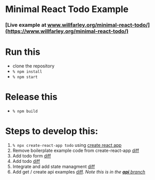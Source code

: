 # Minimal React Todo Example

### [Live example at www.willfarley.org/minimal-react-todo/](https://www.willfarley.org/minimal-react-todo/)

# Run this

- clone the repository
- `% npm install`
- `% npm start`

# Release this

- `% npm build`

# Steps to develop this:

1. `% npx create-react-app todo` using [create react app](https://github.com/facebook/create-react-app)
2. Remove boilerplate example code from create-react-app [diff](https://github.com/goldhand/minimal-react-todo/commit/6151fa8431946f6150cd8257c0692022ed72ae95)
3. Add todo form [diff](https://github.com/goldhand/minimal-react-todo/commit/3a6077984af899b159c96820a2c81fee5e1f5b5d)
4. Add todo [diff](https://github.com/goldhand/minimal-react-todo/commit/6e239a540e6dd9e0b0534d036fd0ae72b88598a2)
5. Integrate and add state managment [diff](https://github.com/goldhand/minimal-react-todo/commit/e9fb8ee1a58a0c36a1dc29df43fd4f308b44896c)
6. Add get / create api examples [diff](https://github.com/goldhand/minimal-react-todo/commit/93ff0fc903b62cfd3d4ee812841b742af095cffa). _Note this is in the [**api** branch](https://github.com/goldhand/minimal-react-todo/tree/api)_

